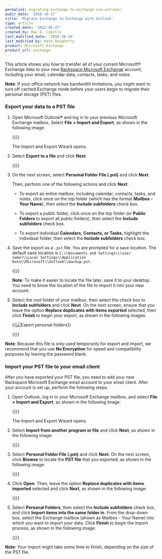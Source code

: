 ```yaml
---
permalink: migrating-exchange-to-exchange-via-outlook/
audit_date: '2018-10-17'
title: 'Migrate Exchange to Exchange with Outlook'
type: article
created_date: '2012-05-27'
created_by: Rae D. Cabello
last_modified_date: '2018-10-19'
last_modified_by: Kate Dougherty
product: Microsoft Exchange
product_url: exchange
---
```


This article shows you how to transfer all of your current
Microsoft&reg; Exchange data to your new [Rackspace Microsoft
Exchange](https://www.rackspace.com/email-hosting/hosted-exchange) account,
including your email, calendar data, contacts, tasks, and notes.

**Note**: If your office network has bandwidth limitations, you might want to
turn off cached Exchange mode before your users begin to migrate their
personal storage (PST) files.

### Export your data to a PST file

1. Open Microsoft Outlook&reg; and log in to your
   previous Microsoft Exchange mailbox. Select **File > Import and
   Export**, as shown in the following image:

    {{<image src="1.png" alt="" title="">}}

    The Import and Export Wizard opens.

2. Select **Export to a file** and click **Next**.

    {{<image src="2.png" alt="" title="">}}

3. On the next screen, select **Personal Folder File (.pst)** and click
   **Next**.

   Then, perform one of the following actions and click **Next**:

   - To export an entire mailbox, including calendar, contacts, tasks,
     and notes, click once on the top folder (which has the format **Mailbox -
     Your Name**), then select the **Include subfolders** check box.

   - To export a public folder, click once on the top folder (or
     **Public Folders** to export all public folders), then select the
     **Include subfolders** check box.

   - To export individual **Calendars, Contacts, or Tasks**, highlight
     the individual folder, then select the **Include subfolders**
     check box.

4. Save the export as a `.pst` file. You are
   prompted for a save location. The default save location is `C:\\Documents
   and Settings\\(user name)\\Local Settings\\Application
   Data\\Microsoft\\Outlook\\backup.pst.`

    {{<image src="3.png" alt="" title="">}}

    **Note**: To make it easier to locate the file later, save it to
    your desktop. You need to know the location of the file to import it
    into your new account.

5. Select the root folder of your mailbox, then select the check box to
   **Include subfolders** and click **Next**. On the next screen, ensure
   that you leave the option **Replace duplicates with items exported** selected, then click **Finish** to begin your export, as shown in the
   following images:

    {{<image alt="Export personal folders" src="ExportPersonalFolders.png" title="Export personal folders">}}

    {{<image src="5.png" alt="" title="">}}

**Note**: Because this file is only used temporarily for export and import, we
recommend that you use **No Encryption** for speed and compatibility purposes by leaving the password blank.

### Import your PST file to your email client

After you have exported your PST file, you need to add your new
Rackspace Microsoft Exchange email account to your email client. After
your account is set up, perform the following steps:

1. Open Outlook, log in to your
   Microsoft Exchange mailbox, and select **File > Import and Export**, as
   shown in the following image:

    {{<image src="1.png" alt="" title="">}}

    The Import and Export Wizard opens.

2. Select **Import from another program or file**
   and click **Next**, as shown in the following image:

    {{<image src="6.png" alt="" title="">}}

3. Select **Personal Folder File (.pst)** and click **Next**. On the next
   screen, click **Browse** to locate the **PST file** that you exported, as
   shown in the following image:

    {{<image src="7.png" alt="" title="">}}

4. Click **Open**. Then, leave the option **Replace duplicates
   with items imported** selected and click **Next**, as shown in the
   following image:

    {{<image src="8.png" alt="" title="">}}

5. Select **Personal Folders**, then select the **Include
   subfolders** check box, and click **Import items into the same
   folder in**. From the drop-down box, select the Exchange mailbox
   (shown as Mailbox - Your Name) into which you want to import your data.
   Click **Finish** to begin the import process, as shown in the following
   image:

    {{<image src="10.png" alt="" title="">}}

**Note**: Your import might take some time to finish, depending on the size of
the PST file.
